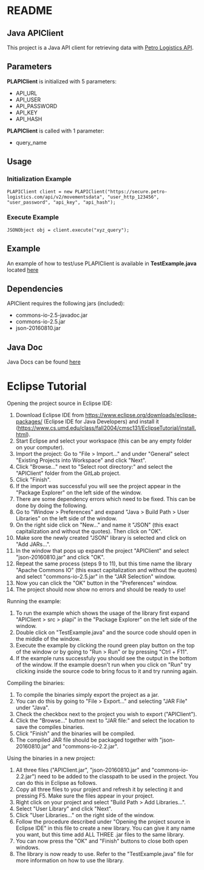 README
======

Java APIClient 
--------------
This project is a Java API client for retrieving data with [Petro Logistics API](https://secure.petro-logistics.com/client/api).


Parameters
----------
**PLAPIClient** is initialized with 5 parameters:

- API_URL
- API_USER
- API_PASSWORD
- API_KEY
- API_HASH


**PLAPIClient** is called with 1 parameter:

- query_name


Usage
-----

### Initialization Example

    PLAPIClient client = new PLAPIClient("https://secure.petro-logistics.com/api/v2/movementsdata", "user_http_123456", "user_password", "api_key", "api_hash");


### Execute Example

    JSONObject obj = client.execute("xyz_query");

Example
-------
An example of how to test/use PLAPIClient is available in **TestExample.java** located [here](https://tracker.petro-logistics.com:8888/root/petro-api-java-example/tree/master/APIClient/src/plapi)

Dependencies
------------
APIClient requires the following jars (included):

- commons-io-2.5-javadoc.jar
- commons-io-2.5.jar
- json-20160810.jar


Java Doc
--------
Java Docs can be found [here](https://tracker.petro-logistics.com:8888/root/petro-api-java-example/tree/master/APIClient/doc)


Eclipse Tutorial
================

Opening the project source in Eclipse IDE:
 1. Download Eclipse IDE from https://www.eclipse.org/downloads/eclipse-packages/ (Eclipse IDE for Java Developers) and install it (https://www.cs.umd.edu/class/fall2004/cmsc131/EclipseTutorial/install.html).
 2. Start Eclipse and select your workspace (this can be any empty folder on your computer).
 3. Import the project: Go to "File > Import..." and under "General" select "Existing Projects into Workspace" and click "Next".
 4. Click "Browse..." next to "Select root directory:" and select the "APIClient" folder from the GitLab project.
 5. Click "Finish".
 6. If the import was successful you will see the project appear in the "Package Explorer" on the left side of the window.
 7. There are some dependency errors which need to be fixed. This can be done by doing the following.
 8. Go to "Window > Preferences" and expand "Java > Build Path > User Libraries" on the left side of the window.
 9. On the right side click on "New..." and name it "JSON" (this exact capitalization and without the quotes). Then click on "OK".
 10. Make sore the newly created "JSON" library is selected and click on "Add JARs...".
 11. In the window that pops up expand the project "APIClient" and select "json-20160810.jar" and click "OK".
 12. Repeat the same process (steps 9 to 11), but this time name the library "Apache Commons IO" (this exact capitalization and without the quotes) and select "commons-io-2.5.jar" in the "JAR Selection" window.
 13. Now you can click the "OK" button in the "Preferences" window.
 14. The project should now show no errors and should be ready to use!
 
Running the example:
 1. To run the example which shows the usage of the library first expand "APIClient > src > plapi" in the "Package Explorer" on the left side of the window.
 2. Double click on "TestExample.java" and the source code should open in the middle of the window.
 3. Execute the example by clicking the round green play button on the top of the window or by going to "Run > Run" or by pressing "Ctrl + F11".
 4. If the example runs successfuly you should see the output in the bottom of the window. If the example doesn't run when you click on "Run" try clicking inside the source code to bring focus to it and try running again.
 
Compiling the binaries:
 1. To compile the binaries simply export the project as a jar.
 2. You can do this by going to "File > Export..." and selecting "JAR File" under "Java".
 3. Check the checkbox next to the project you wish to export ("APIClient").
 4. Click the "Browse..." button next to "JAR file:" and select the location to save the compiles binaries.
 5. Click "Finish" and the binaries will be compiled.
 6. The compiled JAR file should be packaged together with "json-20160810.jar" and "commons-io-2.2.jar".

Using the binaries in a new project:
 1. All three files ("APIClient.jar", "json-20160810.jar" and "commons-io-2.2.jar") need to be added to the classpath to be used in the project. You can do this in Eclipse as follows.
 2. Copy all three files to your project and refresh it by selecting it and pressing F5. Make sure the files appear in your project.
 3. Right click on your project and select "Build Path > Add Libraries...".
 4. Select "User Library" and click "Next".
 5. Click "User Libraries..." on the right side of the window.
 6. Follow the procedure described under "Opening the project source in Eclipse IDE" in this file to create a new library. You can give it any name you want, but this time add ALL THREE .jar files to the same library.
 7. You can now press the "OK" and "Finish" buttons to close both open windows.
 8. The library is now ready to use. Refer to the "TestExample.java" file for more information on how to use the library.